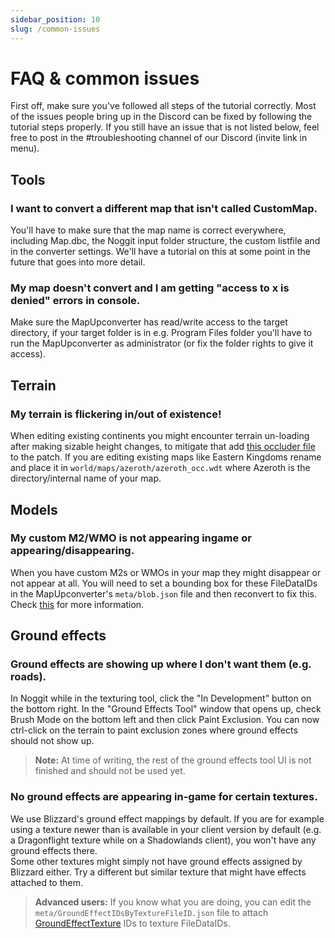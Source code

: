 ```yaml
---
sidebar_position: 10
slug: /common-issues
---
```


# FAQ & common issues
First off, make sure you've followed all steps of the tutorial correctly. Most of the issues people bring up in the Discord can be fixed by following the tutorial steps properly. If you still have an issue that is not listed below, feel free to post in the #troubleshooting channel of our Discord (invite link in menu).

## Tools
### I want to convert a different map that isn't called CustomMap.
You'll have to make sure that the map name is correct everywhere, including Map.dbc, the Noggit input folder structure, the custom listfile and in the converter settings. We'll have a tutorial on this at some point in the future that goes into more detail.

### My map doesn't convert and I am getting "access to x is denied" errors in console.
Make sure the MapUpconverter has read/write access to the target directory, if your target folder is in e.g. Program Files folder you'll have to run the MapUpconverter as administrator (or fix the folder rights to give it access). 

## Terrain
### My terrain is flickering in/out of existence!
When editing existing continents you might encounter terrain un-loading after making sizable height changes, to mitigate that add [this occluder file](pathname:///resources/yourmapname_occ.wdt) to the patch. If you are editing existing maps like Eastern Kingdoms rename and place it in `world/maps/azeroth/azeroth_occ.wdt` where Azeroth is the directory/internal name of your map.

## Models
### My custom M2/WMO is not appearing ingame or appearing/disappearing.
When you have custom M2s or WMOs in your map they might disappear or not appear at all. You will need to set a bounding box for these FileDataIDs in the MapUpconverter's `meta/blob.json` file and then reconvert to fix this. Check [this](/custom-models) for more information.

## Ground effects
### Ground effects are showing up where I don't want them (e.g. roads).
In Noggit while in the texturing tool, click the "In Development" button on the bottom right. In the "Ground Effects Tool" window that opens up, check Brush Mode on the bottom left and then click Paint Exclusion. You can now ctrl-click on the terrain to paint exclusion zones where ground effects should not show up. 
> **Note:** At time of writing, the rest of the ground effects tool UI is not finished and should not be used yet.

### No ground effects are appearing in-game for certain textures.
We use Blizzard's ground effect mappings by default. If you are for example using a texture newer than is available in your client version by default (e.g. a Dragonflight texture while on a Shadowlands client), you won't have any ground effects there.  
Some other textures might simply not have ground effects assigned by Blizzard either. Try a different but similar texture that might have effects attached to them. 
> **Advanced users:** If you know what you are doing, you can edit the `meta/GroundEffectIDsByTextureFileID.json` file to attach [GroundEffectTexture](https://wago.tools/db2/GroundEffectTexture?build=9.2.7.45745) IDs to texture FileDataIDs.
